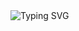 <div style="display: inline-block;">
<img width 100% src ="https://konachan.com/image/538fc2cf84256c90cf0a26db8a70a46c/Konachan.com%20-%20367024%20all_male%20animal%20animated%20building%20cat%20city%20clouds%20male%20moon%20night%20original%20pixeljeff%20sky%20stars%20watermark.gif" alt="Typing SVG" >
</div>

